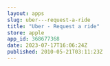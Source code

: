 ```yaml
---
layout: apps
slug: uber---request-a-ride
title: "Uber - Request a ride"
store: apple
app_id: 368677368
date: 2023-07-17T16:06:24Z
published: 2010-05-21T03:11:23Z
---
```

